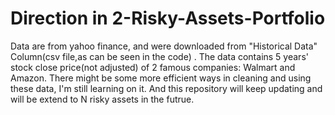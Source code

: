 # Direction in 2-Risky-Assets-Portfolio
Data are from yahoo finance, and were downloaded from "Historical Data" Column(csv file,as can be seen in the code) .
The data contains 5 years' stock close price(not adjusted) of 2 famous companies: Walmart and Amazon.
There might be some more efficient ways in cleaning and using these data, I'm still learning on it. And this repository will keep updating and will be extend to N risky assets in the futrue.
